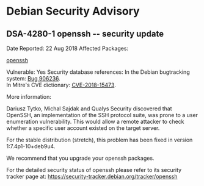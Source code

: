 
Debian Security Advisory
========================


DSA-4280-1 openssh -- security update
-------------------------------------



Date Reported:
22 Aug 2018
Affected Packages:

[openssh](https://packages.debian.org/src:openssh)

Vulnerable:
Yes
Security database references:
In the Debian bugtracking system: [Bug 906236](https://bugs.debian.org/cgi-bin/bugreport.cgi?bug=906236).  
In Mitre's CVE dictionary: [CVE-2018-15473](https://security-tracker.debian.org/tracker/CVE-2018-15473).  

More information:

Dariusz Tytko, Michal Sajdak and Qualys Security discovered that
OpenSSH, an implementation of the SSH protocol suite, was prone to a
user enumeration vulnerability. This would allow a remote attacker to
check whether a specific user account existed on the target server.


For the stable distribution (stretch), this problem has been fixed in
version 1:7.4p1-10+deb9u4.


We recommend that you upgrade your openssh packages.


For the detailed security status of openssh please refer to
its security tracker page at:
<https://security-tracker.debian.org/tracker/openssh>





